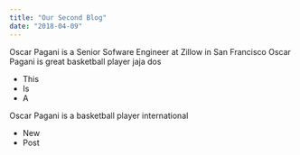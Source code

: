 ```yaml
---
title: "Our Second Blog"
date: "2018-04-09"
---
```


Oscar Pagani is a Senior Sofware Engineer at Zillow in San Francisco
Oscar Pagani is great basketball player jaja dos
<!-- end -->

* This
* Is
* A

Oscar Pagani is a basketball player international

* New
* Post